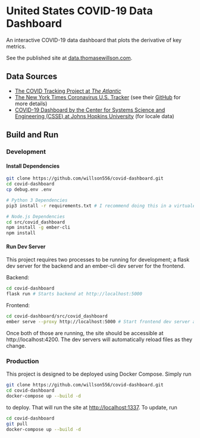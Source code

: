 # United States COVID-19 Data Dashboard

An interactive COVID-19 data dashboard that plots the derivative of key metrics.

See the published site at [data.thomasewillson.com](https://data.thomasewillson.com).

## Data Sources

- [The COVID Tracking Project at _The Atlantic_](https://covidtracking.com)
- [The New York Times Coronavirus U.S. Tracker](https://www.nytimes.com/interactive/2020/us/coronavirus-us-cases.html) (see their [GitHub](https://github.com/nytimes/covid-19-data) for more details)
- [COVID-19 Dashboard by the Center for Systems Science and Engineering (CSSE) at Johns Hopkins University](https://github.com/CSSEGISandData/COVID-19) (for locale data)

## Build and Run

### Development

#### Install Dependencies

```bash
git clone https://github.com/willson556/covid-dashboard.git
cd covid-dashboard
cp debug.env .env

# Python 3 Dependencies
pip3 install -r requirements.txt # I recommend doing this in a virtualenv.

# Node.js Dependencies
cd src/covid_dashboard
npm install -g ember-cli
npm install
```

#### Run Dev Server

This project requires two processes to be running for development; a flask dev server for the backend and an ember-cli dev server for the frontend.

Backend:
```bash
cd covid-dashboard
flask run # Starts backend at http://localhost:5000
```

Frontend:
```bash
cd covid-dashboard/src/covid_dashboard
ember serve --proxy http://localhost:5000 # Start frontend dev server at http://localhost:4200 while proxying api requests to the backend.
```

Once both of those are running, the site should be accessible at http://localhost:4200. The dev servers will automatically reload files as they change.

### Production

This project is designed to be deployed using Docker Compose. Simply run

```bash
git clone https://github.com/willson556/covid-dashboard.git
cd covid-dashboard
docker-compose up --build -d
```

to deploy. That will run the site at <http://localhost:1337>. To update, run

```bash
cd covid-dashboard
git pull
docker-compose up --build -d
```
